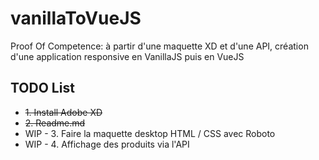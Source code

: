 # vanillaToVueJS

Proof Of Competence: à partir d'une maquette XD et d'une API, création d'une application responsive en VanillaJS puis en VueJS

## TODO List

* ~~1. Install Adobe XD~~
* ~~2. Readme.md~~
* WIP - 3. Faire la maquette desktop HTML / CSS avec Roboto
* WIP - 4. Affichage des produits via l'API